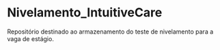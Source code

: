 # Nivelamento_IntuitiveCare
Repositório destinado ao armazenamento do teste de nivelamento para a vaga de estágio.
